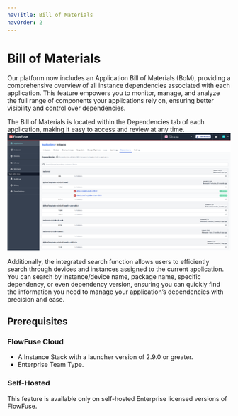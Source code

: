 ```yaml
---
navTitle: Bill of Materials
navOrder: 2
---
```


# Bill of Materials

Our platform now includes an Application Bill of Materials (BoM), providing a comprehensive overview of all instance dependencies associated with each application. This feature empowers you to monitor, manage, and analyze the full range of components your applications rely on, ensuring better visibility and control over dependencies.

The Bill of Materials is located within the Dependencies tab of each application, making it easy to access and review at any time. 
![bom.png](images/bom.png)

Additionally, the integrated search function allows users to efficiently search through devices and instances assigned to the current application. 
You can search by instance/device name, package name, specific dependency, or even dependency version, ensuring you can quickly find the information you need to manage your application’s dependencies with precision and ease.

## Prerequisites
### FlowFuse Cloud
- A Instance Stack with a launcher version of 2.9.0 or greater.
- Enterprise Team Type.

### Self-Hosted

This feature is available only on self-hosted Enterprise licensed versions of FlowFuse.
